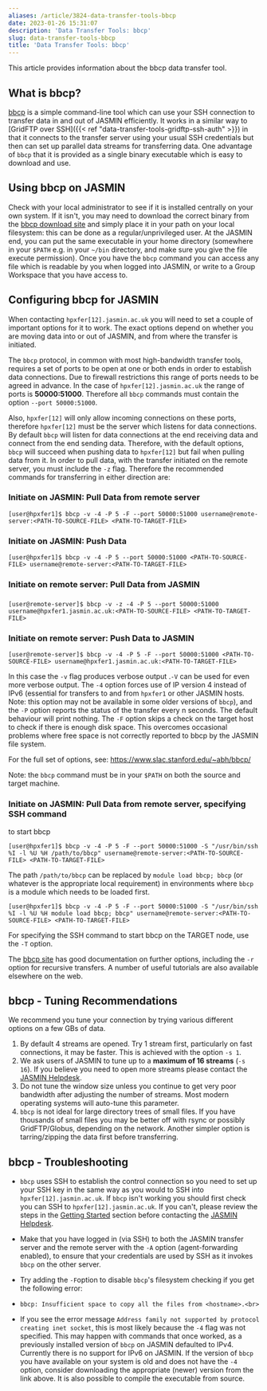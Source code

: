 ```yaml
---
aliases: /article/3824-data-transfer-tools-bbcp
date: 2023-01-26 15:31:07
description: 'Data Transfer Tools: bbcp'
slug: data-transfer-tools-bbcp
title: 'Data Transfer Tools: bbcp'
---
```


This article provides information about the bbcp data transfer tool.

## What is bbcp?

[bbcp](http://www.slac.stanford.edu/~abh/bbcp/) is a simple command-line tool
which can use your SSH connection to transfer data in and out of JASMIN
efficiently. It works in a similar way to [GridFTP over SSH]({{< ref "data-transfer-tools-gridftp-ssh-auth" >}}) in that it connects to the transfer
server using your usual SSH credentials but then can set up parallel data
streams for transferring data. One advantage of `bbcp` that it is provided as
a single binary executable which is easy to download and use.

## Using bbcp on JASMIN

Check with your local administrator to see if it is installed centrally on
your own system. If it isn't, you may need to download the correct binary from
the [bbcp download site](http://www.slac.stanford.edu/~abh/bbcp/bin/) and
simply place it in your path on your local filesystem: this can be done as a
regular/unprivileged user. At the JASMIN end, you can put the same executable
in your home directory (somewhere in your `$PATH` e.g. in your `~/bin`
directory, and make sure you give the file execute permission). Once you have
the `bbcp` command you can access any file which is readable by you when
logged into JASMIN, or write to a Group Workspace that you have access to.

## Configuring bbcp for JASMIN

When contacting `hpxfer[12].jasmin.ac.uk` you will need to set a couple of
important options for it to work. The exact options depend on whether you are
moving data into or out of JASMIN, and from where the transfer is initiated.

The `bbcp` protocol, in common with most high-bandwidth transfer tools,
requires a set of ports to be open at one or both ends in order to establish
data connections. Due to firewall restrictions this range of ports needs to be
agreed in advance. In the case of `hpxfer[12].jasmin.ac.uk` the range of ports
is **50000:51000**. Therefore all `bbcp` commands must contain the option
`--port 50000:51000`.

Also, `hpxfer[12]` will only allow incoming connections on these ports,
therefore `hpxfer[12]` must be the server which listens for data connections.
By default `bbcp` will listen for data connections at the end receiving data
and connect from the end sending data. Therefore, with the default options,
`bbcp` will succeed when pushing data to `hpxfer[12]` but fail when pulling
data from it. In order to pull data, with the transfer initiated on the remote
server, you must include the `-z` flag. Therefore the recommended commands for
transferring in either direction are:

### Initiate on JASMIN: Pull Data from remote server

    
    
    [user@hpxfer1]$ bbcp -v -4 -P 5 -F --port 50000:51000 username@remote-server:<PATH-TO-SOURCE-FILE> <PATH-TO-TARGET-FILE>
    

### Initiate on JASMIN: Push Data

    
    
    [user@hpxfer1]$ bbcp -v -4 -P 5 --port 50000:51000 <PATH-TO-SOURCE-FILE> username@remote-server:<PATH-TO-TARGET-FILE>
    

### Initiate on remote server: Pull Data from JASMIN

###

    
    
    [user@remote-server]$ bbcp -v -z -4 -P 5 --port 50000:51000 username@hpxfer1.jasmin.ac.uk:<PATH-TO-SOURCE-FILE> <PATH-TO-TARGET-FILE>
    

### Initiate on remote server: Push Data to JASMIN

    
    
    [user@remote-server]$ bbcp -v -4 -P 5 -F --port 50000:51000 <PATH-TO-SOURCE-FILE> username@hpxfer1.jasmin.ac.uk:<PATH-TO-TARGET-FILE>
    

In this case the `-v` flag produces verbose output .`-V` can be used for even
more verbose output. The `-4` option forces use of IP version 4 instead of
IPv6 (essential for transfers to and from `hpxfer1` or other JASMIN hosts.
Note: this option may not be available in some older versions of `bbcp`), and
the `-P` <n> option reports the status of the transfer every n seconds. The
default behaviour will print nothing. The `-F` option skips a check on the
target host to check if there is enough disk space. This overcomes occasional
problems where free space is not correctly reported to bbcp by the JASMIN file
system.

For the full set of options, see: <https://www.slac.stanford.edu/~abh/bbcp/>

Note: the `bbcp` command must be in your `$PATH` on both the source and target
machine.

### Initiate on JASMIN: Pull Data from remote server, specifying SSH command
to start bbcp

    
    
    [user@hpxfer1]$ bbcp -v -4 -P 5 -F --port 50000:51000 -S "/usr/bin/ssh %I -l %U %H /path/to/bbcp" username@remote-server:<PATH-TO-SOURCE-FILE> <PATH-TO-TARGET-FILE>
    

The path `/path/to/bbcp` can be replaced by `module load bbcp; bbcp` (or
whatever is the appropriate local requirement) in environments where `bbcp` is
a module which needs to be loaded first.

    
    
    [user@hpxfer1]$ bbcp -v -4 -P 5 -F --port 50000:51000 -S "/usr/bin/ssh %I -l %U %H module load bbcp; bbcp" username@remote-server:<PATH-TO-SOURCE-FILE> <PATH-TO-TARGET-FILE>
    

For specifying the SSH command to start bbcp on the TARGET node, use the `-T`
option.

The [bbcp site](http://www.slac.stanford.edu/~abh/bbcp/) has good
documentation on further options, including the `-r` option for recursive
transfers. A number of useful tutorials are also available elsewhere on the
web.

##  **bbcp - Tuning Recommendations**

We recommend you tune your connection by trying various different options on a
few GBs of data.

  1. By default 4 streams are opened. Try 1 stream first, particularly on fast connections, it may be faster. This is achieved with the option `-s 1`.
  2. We ask users of JASMIN to tune up to a **maximum of 16 streams** (`-s 16`). If you believe you need to open more streams please contact the [JASMIN Helpdesk](mailto:support@jasmin.ac.uk).
  3. Do not tune the window size unless you continue to get very poor bandwidth after adjusting the number of streams. Most modern operating systems will auto-tune this parameter.
  4. `bbcp` is not ideal for large directory trees of small files. If you have thousands of small files you may be better off with rsync or possibly GridFTP/Globus, depending on the network. Another simpler option is tarring/zipping the data first before transferring.

##  **bbcp - Troubleshooting**

  * `bbcp` uses SSH to establish the control connection so you need to set up your SSH key in the same way as you would to SSH into `hpxfer[12].jasmin.ac.uk`. If `bbcp` isn't working you should first check you can SSH to `hpxfer[12].jasmin.ac.uk`. If you can't, please review the steps in the [Getting Started](http://help.ceda.ac.uk/category/158-getting-started) section before contacting the [JASMIN Helpdesk](mailto:support@jasmin.ac.uk).
  * Make that you have logged in (via SSH) to both the JASMIN transfer server and the remote server with the `-A` option (agent-forwarding enabled), to ensure that your credentials are used by SSH as it invokes `bbcp` on the other server.
  * Try adding the `-F`option to disable `bbcp`'s filesystem checking if you get the following error:

  *     bbcp: Insufficient space to copy all the files from <hostname>.<br>
    	

  * If you see the error message `Address family not supported by protocol creating inet socket`, this is most likely because the `-4` flag was not specified. This may happen with commands that once worked, as a previously installed version of `bbcp` on JASMIN defaulted to IPv4. Currently there is no support for IPv6 on JASMIN. If the version of `bbcp` you have available on your system is old and does not have the `-4` option, consider downloading the appropriate (newer) version from the link above. It is also possible to compile the executable from source.


